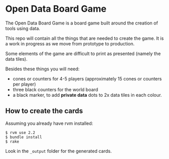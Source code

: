 # Open Data Board Game

The Open Data Board Game is a board game built around the creation of tools using data.

This repo will contain all the things that are needed to create the game. It is a work in progress as we move from prototype to production.

Some elements of the game are difficult to print as presented (namely the data tiles).

Besides these things you will need:

* cones or counters for 4-5 players (approximately 15 cones or counters per player)
* three black counters for the world board
* a black marker, to add **private data** dots to 2x data tiles in each colour.

## How to create the cards

Assuming you already have rvm installed:

```
$ rvm use 2.2
$ bundle install
$ rake
```

Look in the `_output` folder for the generated cards.

